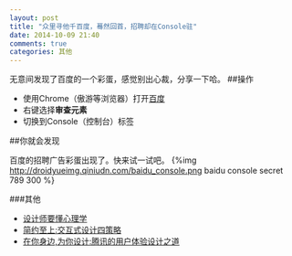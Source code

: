 ```yaml
---
layout: post
title: "众里寻他千百度，蓦然回首，招聘却在Console驻"
date: 2014-10-09 21:40
comments: true
categories: 其他
---
```

无意间发现了百度的一个彩蛋，感觉别出心裁，分享一下哈。
##操作
   * 使用Chrome（傲游等浏览器）打开[百度](http://www.baidu.com/)
   * 右键选择**审查元素**
   * 切换到Console（控制台）标签
   
##你就会发现
<!--more-->
百度的招聘广告彩蛋出现了。快来试一试吧。
{%img http://droidyueimg.qiniudn.com/baidu_console.png baidu console secret 789 300 %}

###其他
  * <a href="http://www.amazon.cn/gp/product/B00COG458G/ref=as_li_tf_tl?ie=UTF8&camp=536&creative=3200&creativeASIN=B00COG458G&linkCode=as2&tag=droidyue-23">设计师要懂心理学</a><img src="http://ir-cn.amazon-adsystem.com/e/ir?t=droidyue-23&l=as2&o=28&a=B00COG458G" width="1" height="1" border="0" alt="" style="border:none !important; margin:0px !important;" />
  * <a href="http://www.amazon.cn/gp/product/B004I91HCY/ref=as_li_tf_tl?ie=UTF8&camp=536&creative=3200&creativeASIN=B004I91HCY&linkCode=as2&tag=droidyue-23">简约至上:交互式设计四策略</a><img src="http://ir-cn.amazon-adsystem.com/e/ir?t=droidyue-23&l=as2&o=28&a=B004I91HCY" width="1" height="1" border="0" alt="" style="border:none !important; margin:0px !important;" />
  * <a href="http://www.amazon.cn/gp/product/B00ANS78KE/ref=as_li_tf_tl?ie=UTF8&camp=536&creative=3200&creativeASIN=B00ANS78KE&linkCode=as2&tag=droidyue-23">在你身边,为你设计:腾讯的用户体验设计之道</a><img src="http://ir-cn.amazon-adsystem.com/e/ir?t=droidyue-23&l=as2&o=28&a=B00ANS78KE" width="1" height="1" border="0" alt="" style="border:none !important; margin:0px !important;" />

